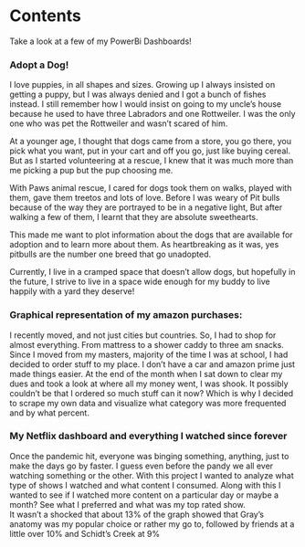 # Contents
Take a look at a few of my PowerBi Dashboards!

### Adopt a Dog!

I love puppies, in all shapes and sizes. Growing up I always insisted on getting a puppy, but I was always denied and I got a bunch of fishes instead. I still remember how I would insist on going to my uncle’s house because he used to have three Labradors and one Rottweiler. I was the only one who was pet the Rottweiler and wasn’t scared of him.

At a younger age, I thought that dogs came from a store, you go there, you pick what you want, put in your cart and off you go, just like buying cereal. But as I started volunteering at a rescue, I knew that it was much more than me picking a pup but the pup choosing me.

With Paws animal rescue, I cared for dogs took them on walks, played with them, gave them treetos and lots of love. Before I was weary of Pit bulls because of the way they are portrayed to be in a negative light, But after walking a few of them, I learnt that they are absolute sweethearts. 

This made me want to plot information about the dogs that are available for adoption and to learn more about them. As heartbreaking as it was, yes pitbulls are the number one breed that go unadopted. 

Currently, I live in a cramped space that doesn’t allow dogs, but hopefully in the future, I strive to live in a space wide enough for my buddy to live happily with a yard they deserve!

### Graphical representation of my amazon purchases:

I recently moved, and not just cities but countries. So, I had to shop for almost everything. From mattress to a shower caddy to three am snacks. Since I moved from my masters, majority of the time I was at school, I had decided to order stuff to my place. I don’t have a car and amazon prime just made things easier. 
At the end of the month when I sat down to clear my dues and took a look at where all my money went, I was shook. It possibly couldn’t be that I ordered so much stuff can it now? Which is why I decided to scrape my own data and visualize what category was more frequented and by what percent. 

### My Netflix dashboard and everything I watched since forever
Once the pandemic hit, everyone was binging something, anything, just to make the days go by faster. I guess even before the pandy we all ever watching something or the other. With this project I wanted to analyze what type of shows I watched and what content I consumed. Along with this I wanted to see if I watched more content on a particular day or maybe a month? See what I preferred and what was my top rated show.  
It wasn’t a shocked that about 13% of the graph showed that Gray’s anatomy was my popular choice or rather my go to, followed by friends at a little over 10% and Schidt’s  Creek at 9%
